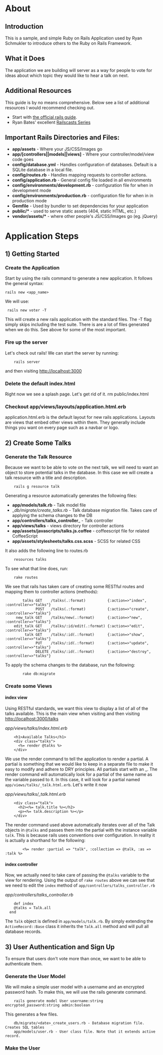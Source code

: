 # About
## Introduction
This is a sample, and simple Ruby on Rails Application used by Ryan Schmukler to introduce others to the Ruby on Rails Framework.
## What it Does
The application we are building will server as a way for people to vote for ideas about which topic they would like to hear a talk on next.
## Additional Resources
This guide is by no means comprehensive. Below see a list of additional resources I would recommend checking out.

* Start with [the official rails guide](http://guides.rubyonrails.org/getting_started.html).
* Ryan Bates' excellent [Railscasts Series](railscasts.com)


## Important Rails Directories and Files:

* __app/assets__ - Where your JS/CSS/Images go
* __app/[controllers||models||views]__ - Where your controller/model/view code goes
* __config/database.yml__ - Handles configuration of databases. Default is a SQLite database in a local file.
* __config/routes.rb__ - Handles mapping requests to controller actions.
* __config/application.rb__ - General config file loaded in all environments
* __config/environments/development.rb__ - configuration file for when in development mode
* __config/environments/production.rb__ - configuration file for when in in production mode
* __Gemfile__ - Used by bundler to set dependencies for your application
* __public/*__ - used to serve static assets (404, static HTML, etc.)
* __vendor/assets/*__ - where other people's JS/CSS/Images go (eg. jQuery)

# Application Steps

## 1) Getting Started

### Create the Application
Start by using the rails command to generate a new application. It follows the general syntax:

    rails new <app_name>

We will use:

     rails new voter -T

This will create a new rails application with the standard files. The -T flag simply skips including the test suite. There is are a lot of files generated when we do this. See above for some of the most important.

### Fire up the server

Let's check out rails! We can start the server by running:

		rails server
		
and then visiting [http://localhost:3000](http://localhost:3000)

### Delete the default index.html
Right now we see a splash page. Let's get rid of it.
		rm public/index.html

### Checkout app/views/layouts/application.html.erb
application.html.erb is the default layout for new rails applications. Layouts are views that embed other views within them. They generally include things you want on every page such as a navbar or logo.




## 2) Create Some Talks
### Generate the Talk Resource
Because we want to be able to vote on the next talk, we will need to want an object to store potential talks in the database. In this case we will create a talk resource with a title and description.

		rails g resource talk

Generating a resource automatically generates the following files:

* __app/models/talk.rb__ - Talk model file
* __db/migrate/<date>_create_talks.rb__ - Talk database migration file. Takes care of applying the schema changes to the DB
* __app/controllers/talks_controller___ - Talk controller
* __app/views/talks__ - views directory for controller actions
* __app/assets/javascripts/talks.js.coffee__ - coffeescript file for related CoffeeScript
* __app/assets/stylesheets/talks.css.scss__ - SCSS for related CSS

It also adds the following line to routes.rb
		
		resources talks

To see what that line does, run:
		
		rake routes

We see that rails has taken care of creating some RESTful routes and mapping them to controller actions (methods):

		    talks GET    /talks(.:format)          {:action=>"index", :controller=>"talks"}
		          POST   /talks(.:format)          {:action=>"create", :controller=>"talks"}
		 new_talk GET    /talks/new(.:format)      {:action=>"new", :controller=>"talks"}
		edit_talk GET    /talks/:id/edit(.:format) {:action=>"edit", :controller=>"talks"}
		     talk GET    /talks/:id(.:format)      {:action=>"show", :controller=>"talks"}
		          PUT    /talks/:id(.:format)      {:action=>"update", :controller=>"talks"}
		          DELETE /talks/:id(.:format)      {:action=>"destroy", :controller=>"talks"}

To apply the schema changes to the database, run the following:

			rake db:migrate

### Create some Views

#### index view
Using RESTful standards, we want this view to display a list of all of the talks available. This is the main view when visiting and then visiting [http://localhost:3000/talks](http://localhost:3000/talks)

_app/views/talks/index.html.erb_

		<h1>Available Talks</h1>
		<div class="talks">
		  <%= render @talks %>
		</div>

We use the render command to tell the application to render a partial. A partial is something that we would like to keep in a separate file to make it easy to modify and adhere to DRY principles.
All partials start with an \_. The render command will automatically look for a partial of the same name as the variable passed to it. In this case, it will look for a partial named `app/views/talks/_talk.html.erb`. Let's write it now

_app/views/talks/\_talk.html.erb_

		<div class="talk">
		  <h2><%= talk.title %></h2>
		  <p><%= talk.description %></p>
		</div>

The render command used above automatically iterates over all of the Talk objects in `@talks` and passes them into the partial with the instance variable `talk`. This is because rails uses conventions over configuration. In reality it is actually a shorthand for the following:

			<%= render :partial => "talk", :collection => @talk, :as => :talk %>

#### index controller
Now, we actually need to take care of passing the `@talks` variable to the view for rendering. Using the output of `rake routes` above we can see that we need to edit the `index` method of `app/controllers/talks_controller.rb`

_app/controllers/talks\_controller.rb_

		def index
	    @talks = Talk.all
	  end

The `Talk` object is defined in `app/models/talk.rb`. By simply extending the `ActiveRecord::Base` class it inherits the `Talk.all` method and will pull all database records.


## 3) User Authentication and Sign Up

To ensure that users don't vote more than once, we want to be able to authenticate them.

### Generate the User Model
We will make a simple user model with a username and an encrypted password hash.
To make this, we will use the rails generate command. 

		rails generate model User username:string encrypted_password:string admin:boolean

This generates a few files.

		db/migrate/<date>_create_users.rb - Database migration file. Creates SQL tables
		app/models/user.rb - User class file. Note that it extends active record.

### 

### Make the User


